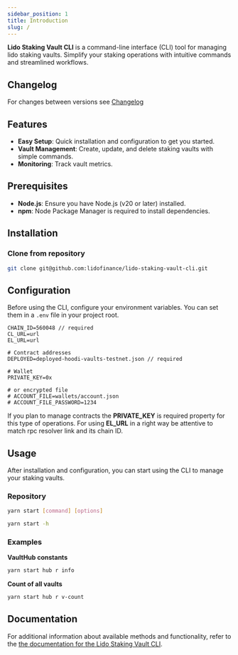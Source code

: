 ```yaml
---
sidebar_position: 1
title: Introduction
slug: /
---
```


**Lido Staking Vault CLI** is a command-line interface (CLI) tool for managing lido staking vaults. Simplify your staking operations with intuitive commands and streamlined workflows.

## Changelog

For changes between versions see [Changelog](./changelog.mdx)

## Features

- **Easy Setup**: Quick installation and configuration to get you started.
- **Vault Management**: Create, update, and delete staking vaults with simple commands.
- **Monitoring**: Track vault metrics.

## Prerequisites

- **Node.js**: Ensure you have Node.js (v20 or later) installed.
- **npm**: Node Package Manager is required to install dependencies.

## Installation

### Clone from repository

```bash
git clone git@github.com:lidofinance/lido-staking-vault-cli.git
```

## Configuration

Before using the CLI, configure your environment variables. You can set them in a `.env` file in your project root.

```.env
CHAIN_ID=560048 // required
CL_URL=url
EL_URL=url

# Contract addresses
DEPLOYED=deployed-hoodi-vaults-testnet.json // required

# Wallet
PRIVATE_KEY=0x

# or encrypted file
# ACCOUNT_FILE=wallets/account.json
# ACCOUNT_FILE_PASSWORD=1234
```

If you plan to manage contracts the **PRIVATE_KEY** is required property for this type of operations.
For using **EL_URL** in a right way be attentive to match rpc resolver link and its chain ID.

## Usage

After installation and configuration, you can start using the CLI to manage your staking vaults.

### Repository

```bash
yarn start [command] [options]
```

```bash
yarn start -h
```

### Examples

**VaultHub constants**

```bash
yarn start hub r info
```

**Count of all vaults**

```bash
yarn start hub r v-count
```

## Documentation

For additional information about available methods and functionality, refer to the [the documentation for the Lido Staking Vault CLI](/category/commands).
